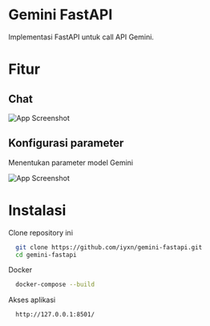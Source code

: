 
# Gemini FastAPI

Implementasi FastAPI untuk call API Gemini.

# Fitur
## Chat
![App Screenshot](https://raw.githubusercontent.com/iyxn/gemini-fastapi/main/screenshot/main.png)


## Konfigurasi parameter
Menentukan parameter model Gemini

![App Screenshot](https://raw.githubusercontent.com/iyxn/gemini-fastapi/main/screenshot/parameter_model.png)


# Instalasi

Clone repository ini

```bash
  git clone https://github.com/iyxn/gemini-fastapi.git
  cd gemini-fastapi
```
Docker
```bash
  docker-compose --build
```
Akses aplikasi
```bash
  http://127.0.0.1:8501/
```
